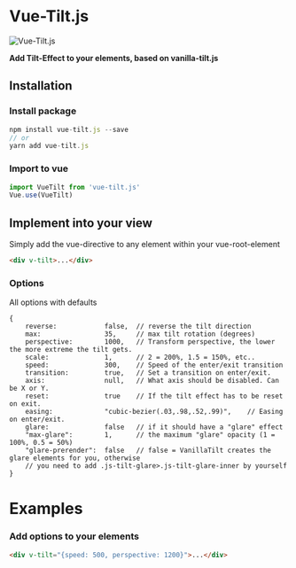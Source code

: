 Vue-Tilt.js
====================

![Vue-Tilt.js](http://api.devbar.ultrabold.de/github?text=VueTilt.js)

**Add Tilt-Effect to your elements, based on vanilla-tilt.js**

## Installation

### Install package

```javascript
npm install vue-tilt.js --save
// or
yarn add vue-tilt.js
```
    
### Import to vue

```javascript
import VueTilt from 'vue-tilt.js'
Vue.use(VueTilt)
```

## Implement into your view
Simply add the vue-directive to any element within your vue-root-element

```html
<div v-tilt>...</div>
```
    
### Options

All options with defaults

```
{
    reverse:            false,  // reverse the tilt direction
    max:                35,     // max tilt rotation (degrees)
    perspective:        1000,   // Transform perspective, the lower the more extreme the tilt gets.
    scale:              1,      // 2 = 200%, 1.5 = 150%, etc..
    speed:              300,    // Speed of the enter/exit transition
    transition:         true,   // Set a transition on enter/exit.
    axis:               null,   // What axis should be disabled. Can be X or Y.
    reset:              true    // If the tilt effect has to be reset on exit.
    easing:             "cubic-bezier(.03,.98,.52,.99)",    // Easing on enter/exit.
    glare:              false   // if it should have a "glare" effect
    "max-glare":        1,      // the maximum "glare" opacity (1 = 100%, 0.5 = 50%)
    "glare-prerender":  false   // false = VanillaTilt creates the glare elements for you, otherwise
    // you need to add .js-tilt-glare>.js-tilt-glare-inner by yourself
}
```

# Examples

### Add options to your elements

```html
<div v-tilt="{speed: 500, perspective: 1200}">...</div>
```
